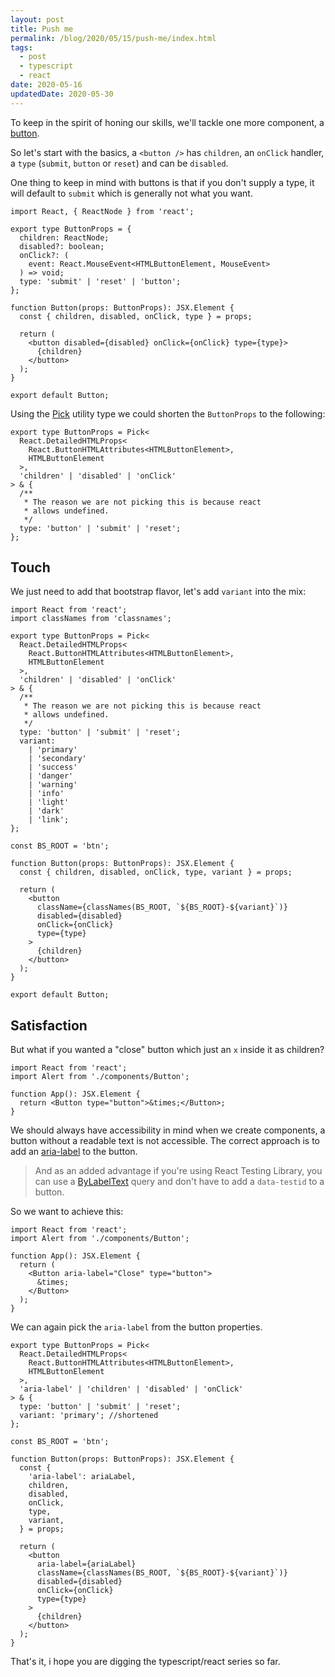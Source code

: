 ```yaml
---
layout: post
title: Push me
permalink: /blog/2020/05/15/push-me/index.html
tags:
  - post
  - typescript
  - react
date: 2020-05-16
updatedDate: 2020-05-30
---
```


To keep in the spirit of honing our skills, we'll tackle one more component, a [button](https://getbootstrap.com/docs/4.5/components/buttons/).

So let's start with the basics, a `<button />` has `children`, an `onClick` handler, a `type` (`submit`, `button` or `reset`) and can be `disabled`.

One thing to keep in mind with buttons is that if you don't supply a type, it will default to `submit` which is generally not what you want.

```tsx
import React, { ReactNode } from 'react';

export type ButtonProps = {
  children: ReactNode;
  disabled?: boolean;
  onClick?: (
    event: React.MouseEvent<HTMLButtonElement, MouseEvent>
  ) => void;
  type: 'submit' | 'reset' | 'button';
};

function Button(props: ButtonProps): JSX.Element {
  const { children, disabled, onClick, type } = props;

  return (
    <button disabled={disabled} onClick={onClick} type={type}>
      {children}
    </button>
  );
}

export default Button;
```

Using the [Pick](https://www.typescriptlang.org/docs/handbook/utility-types.html#picktk) utility type we could shorten the `ButtonProps` to the following:

```tsx
export type ButtonProps = Pick<
  React.DetailedHTMLProps<
    React.ButtonHTMLAttributes<HTMLButtonElement>,
    HTMLButtonElement
  >,
  'children' | 'disabled' | 'onClick'
> & {
  /**
   * The reason we are not picking this is because react
   * allows undefined.
   */
  type: 'button' | 'submit' | 'reset';
};
```

## Touch

We just need to add that bootstrap flavor, let's add `variant` into the mix:

```tsx
import React from 'react';
import classNames from 'classnames';

export type ButtonProps = Pick<
  React.DetailedHTMLProps<
    React.ButtonHTMLAttributes<HTMLButtonElement>,
    HTMLButtonElement
  >,
  'children' | 'disabled' | 'onClick'
> & {
  /**
   * The reason we are not picking this is because react
   * allows undefined.
   */
  type: 'button' | 'submit' | 'reset';
  variant:
    | 'primary'
    | 'secondary'
    | 'success'
    | 'danger'
    | 'warning'
    | 'info'
    | 'light'
    | 'dark'
    | 'link';
};
```

```tsx
const BS_ROOT = 'btn';

function Button(props: ButtonProps): JSX.Element {
  const { children, disabled, onClick, type, variant } = props;

  return (
    <button
      className={classNames(BS_ROOT, `${BS_ROOT}-${variant}`)}
      disabled={disabled}
      onClick={onClick}
      type={type}
    >
      {children}
    </button>
  );
}

export default Button;
```

## Satisfaction

But what if you wanted a "close" button which just an `x` inside it as children?

```tsx
import React from 'react';
import Alert from './components/Button';

function App(): JSX.Element {
  return <Button type="button">&times;</Button>;
}
```

We should always have accessibility in mind when we create components, a button without a readable text is not accessible. The correct approach is to add an [aria-label](https://developer.mozilla.org/en-US/docs/Web/Accessibility/ARIA/ARIA_Techniques/Using_the_aria-label_attribute) to the button.

> And as an added advantage if you're using React Testing Library, you can use a [ByLabelText](https://testing-library.com/docs/dom-testing-library/api-queries#bylabeltext) query and don't have to add a `data-testid` to a button.

So we want to achieve this:

```tsx
import React from 'react';
import Alert from './components/Button';

function App(): JSX.Element {
  return (
    <Button aria-label="Close" type="button">
      &times;
    </Button>
  );
}
```

We can again pick the `aria-label` from the button properties.

```tsx
export type ButtonProps = Pick<
  React.DetailedHTMLProps<
    React.ButtonHTMLAttributes<HTMLButtonElement>,
    HTMLButtonElement
  >,
  'aria-label' | 'children' | 'disabled' | 'onClick'
> & {
  type: 'button' | 'submit' | 'reset';
  variant: 'primary'; //shortened
};

const BS_ROOT = 'btn';

function Button(props: ButtonProps): JSX.Element {
  const {
    'aria-label': ariaLabel,
    children,
    disabled,
    onClick,
    type,
    variant,
  } = props;

  return (
    <button
      aria-label={ariaLabel}
      className={classNames(BS_ROOT, `${BS_ROOT}-${variant}`)}
      disabled={disabled}
      onClick={onClick}
      type={type}
    >
      {children}
    </button>
  );
}
```

That's it, i hope you are digging the typescript/react series so far.
